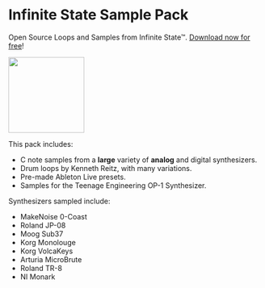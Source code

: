 # Infinite State Sample Pack

Open Source Loops and Samples from Infinite State™. [Download now for free](https://github.com/kennethreitz/infinite-state-sample-pack/archive/master.zip)!

<img src="http://media.kennethreitz.com.s3.amazonaws.com/samplepack.svg" width="150px" />

This pack includes:

- C note samples from a **large** variety of **analog** and digital synthesizers.
- Drum loops by Kenneth Reitz, with many variations.
- Pre-made Ableton Live presets.
- Samples for the Teenage Engineering OP-1 Synthesizer.

Synthesizers sampled include: 

- MakeNoise 0-Coast
- Roland JP-08
- Moog Sub37
- Korg Monolouge
- Korg VolcaKeys
- Arturia MicroBrute
- Roland TR-8
- NI Monark
